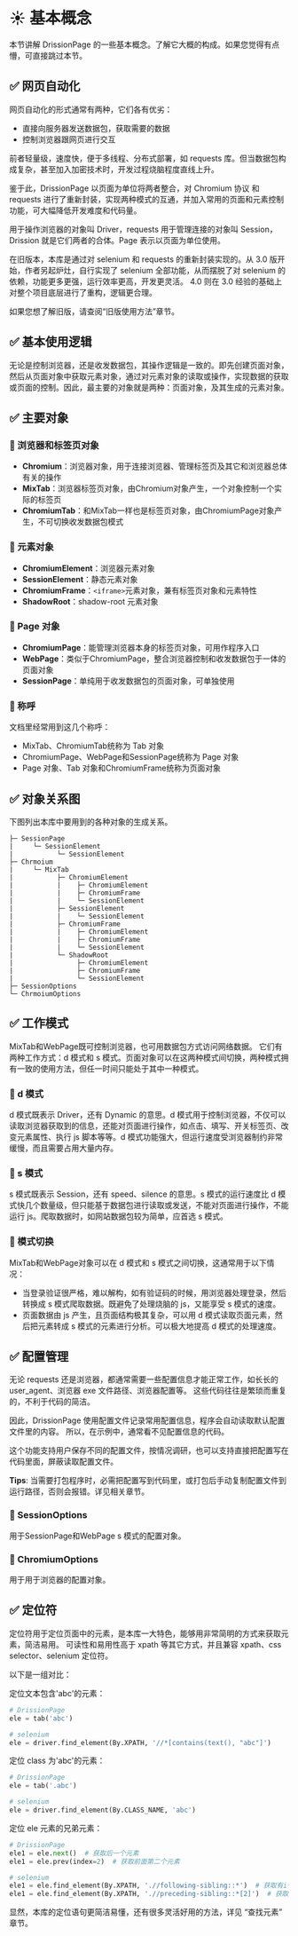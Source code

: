 # ☀️ 基本概念

本节讲解 DrissionPage 的一些基本概念。了解它大概的构成。如果您觉得有点懵，可直接跳过本节。

## ✅️️ 网页自动化

网页自动化的形式通常有两种，它们各有优劣：

* 直接向服务器发送数据包，获取需要的数据
* 控制浏览器跟网页进行交互

前者轻量级，速度快，便于多线程、分布式部署，如 requests 库。但当数据包构成复杂，甚至加入加密技术时，开发过程烧脑程度直线上升。

鉴于此，DrissionPage 以页面为单位将两者整合，对 Chromium 协议 和 requests 进行了重新封装，实现两种模式的互通，并加入常用的页面和元素控制功能，可大幅降低开发难度和代码量。

用于操作浏览器的对象叫 Driver，requests 用于管理连接的对象叫 Session，Drission 就是它们两者的合体。Page 表示以页面为单位使用。

在旧版本，本库是通过对 selenium 和 requests 的重新封装实现的。从 3.0 版开始，作者另起炉灶，自行实现了 selenium 全部功能，从而摆脱了对 selenium 的依赖，功能更多更强，运行效率更高，开发更灵活。 4.0 则在 3.0 经验的基础上对整个项目底层进行了重构，逻辑更合理。

如果您想了解旧版，请查阅“旧版使用方法”章节。

## ✅️️ 基本使用逻辑

无论是控制浏览器，还是收发数据包，其操作逻辑是一致的。即先创建页面对象，然后从页面对象中获取元素对象，通过对元素对象的读取或操作，实现数据的获取或页面的控制。因此，最主要的对象就是两种：页面对象，及其生成的元素对象。

## ✅️️ 主要对象

### 📌 浏览器和标签页对象

* **Chromium**：浏览器对象，用于连接浏览器、管理标签页及其它和浏览器总体有关的操作
* **MixTab**：浏览器标签页对象，由Chromium对象产生，一个对象控制一个实际的标签页
* **ChromiumTab**：和MixTab一样也是标签页对象，由ChromiumPage对象产生，不可切换收发数据包模式

### 📌 元素对象

* **ChromiumElement**：浏览器元素对象
* **SessionElement**：静态元素对象
* **ChromiumFrame**：`<iframe>`元素对象，兼有标签页对象和元素特性
* **ShadowRoot**：shadow-root 元素对象

### 📌 Page 对象

* **ChromiumPage**：能管理浏览器本身的标签页对象，可用作程序入口
* **WebPage**：类似于ChromiumPage，整合浏览器控制和收发数据包于一体的页面对象
* **SessionPage**：单纯用于收发数据包的页面对象，可单独使用

### 📌 称呼

文档里经常用到这几个称呼：

* MixTab、ChromiumTab统称为 Tab 对象
* ChromiumPage、WebPage和SessionPage统称为 Page 对象
* Page 对象、Tab 对象和ChromiumFrame统称为页面对象

## ✅️️ 对象关系图

下图列出本库中要用到的各种对象的生成关系。

```
├─ SessionPage
|     └─ SessionElement
|           └─ SessionElement
├─ Chrmoium
|     └─ MixTab
|           ├─ ChromiumElement
|           |    ├─ ChromiumElement
|           |    ├─ ChromiumFrame
|           |    └─ SessionElement
|           ├─ SessionElement
|           |    └─ SessionElement
|           ├─ ChromiumFrame
|           |    ├─ ChromiumElement
|           |    ├─ ChromiumFrame
|           |    └─ SessionElement
|           └─ ShadowRoot
|                ├─ ChromiumElement
|                ├─ ChromiumFrame
|                └─ SessionElement
├─ SessionOptions
└─ ChrmoiumOptions
```

## ✅️️ 工作模式

MixTab和WebPage既可控制浏览器，也可用数据包方式访问网络数据。 它们有两种工作方式：d 模式和 s 模式。页面对象可以在这两种模式间切换，两种模式拥有一致的使用方法，但任一时间只能处于其中一种模式。

### 📌 d 模式

d 模式既表示 Driver，还有 Dynamic 的意思。d 模式用于控制浏览器，不仅可以读取浏览器获取到的信息，还能对页面进行操作，如点击、填写、开关标签页、改变元素属性、执行 js 脚本等等。d 模式功能强大，但运行速度受浏览器制约非常缓慢，而且需要占用大量内存。

### 📌 s 模式

s 模式既表示 Session，还有 speed、silence 的意思。s 模式的运行速度比 d 模式快几个数量级，但只能基于数据包进行读取或发送，不能对页面进行操作，不能运行 js。爬取数据时，如网站数据包较为简单，应首选 s 模式。

### 📌 模式切换

MixTab和WebPage对象可以在 d 模式和 s 模式之间切换，这通常用于以下情况：

* 当登录验证很严格，难以解构，如有验证码的时候，用浏览器处理登录，然后转换成 s 模式爬取数据。既避免了处理烧脑的 js，又能享受 s 模式的速度。
* 页面数据由 js 产生，且页面结构极其复杂，可以用 d 模式读取页面元素，然后把元素转成 s 模式的元素进行分析。可以极大地提高 d 模式的处理速度。

## ✅️️ 配置管理

无论 requests 还是浏览器，都通常需要一些配置信息才能正常工作，如长长的user_agent、浏览器 exe 文件路径、浏览器配置等。 这些代码往往是繁琐而重复的，不利于代码的简洁。

因此，DrissionPage 使用配置文件记录常用配置信息，程序会自动读取默认配置文件里的内容。 所以，在示例中，通常看不见配置信息的代码。

这个功能支持用户保存不同的配置文件，按情况调研，也可以支持直接把配置写在代码里面，屏蔽读取配置文件。

**Tips**: 当需要打包程序时，必需把配置写到代码里，或打包后手动复制配置文件到运行路径，否则会报错。详见相关章节。

### 📌 SessionOptions

用于SessionPage和WebPage s 模式的配置对象。

### 📌 ChromiumOptions

用于用于浏览器的配置对象。

## ✅️️ 定位符

定位符用于定位页面中的元素，是本库一大特色，能够用非常简明的方式来获取元素，简洁易用。 可读性和易用性高于 xpath 等其它方式，并且兼容 xpath、css selector、selenium 定位符。

以下是一组对比：

定位文本包含'abc'的元素：

```python
# DrissionPage
ele = tab('abc')

# selenium
ele = driver.find_element(By.XPATH, '//*[contains(text(), "abc"]')
```

定位 class 为'abc'的元素：

```python
# DrissionPage
ele = tab('.abc')

# selenium
ele = driver.find_element(By.CLASS_NAME, 'abc')
```

定位 ele 元素的兄弟元素：

```python
# DrissionPage
ele1 = ele.next()  # 获取后一个元素
ele1 = ele.prev(index=2)  # 获取前面第二个元素

# selenium
ele1 = ele.find_element(By.XPATH, './/following-sibling::*')  # 获取有i一个元素
ele1 = ele.find_element(By.XPATH, './/preceding-sibling::*[2]')  # 获取前面第二个元素
```

显然，本库的定位语句更简洁易懂，还有很多灵活好用的方法，详见 “查找元素” 章节。
```